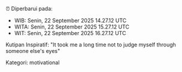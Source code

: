 ⏰ Diperbarui pada:
- WIB: Senin, 22 September 2025 14.27.12 UTC
- WITA: Senin, 22 September 2025 15.27.12 UTC
- WIT: Senin, 22 September 2025 16.27.12 UTC

Kutipan Inspiratif:
"It took me a long time not to judge myself through someone else's eyes"


Kategori: motivational

